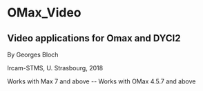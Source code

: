 # OMax_Video
## Video applications for Omax and DYCI2
By Georges Bloch

Ircam-STMS, U. Strasbourg, 2018

Works with Max 7 and above -- Works with OMax 4.5.7 and above
